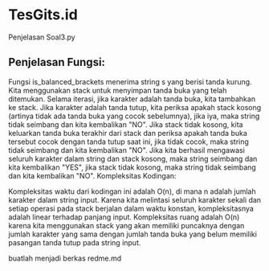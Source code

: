 # TesGits.id
Penjelasan Soal3.py
## Penjelasan Fungsi:

Fungsi is_balanced_brackets menerima string s yang berisi tanda kurung.
Kita menggunakan stack untuk menyimpan tanda buka yang telah ditemukan.
Selama iterasi, jika karakter adalah tanda buka, kita tambahkan ke stack.
Jika karakter adalah tanda tutup, kita periksa apakah stack kosong (artinya tidak ada tanda buka yang cocok sebelumnya), jika iya, maka string tidak seimbang dan kita kembalikan "NO".
Jika stack tidak kosong, kita keluarkan tanda buka terakhir dari stack dan periksa apakah tanda buka tersebut cocok dengan tanda tutup saat ini, jika tidak cocok, maka string tidak seimbang dan kita kembalikan "NO".
Jika kita berhasil mengawasi seluruh karakter dalam string dan stack kosong, maka string seimbang dan kita kembalikan "YES", jika stack tidak kosong, maka string tidak seimbang dan kita kembalikan "NO".
Kompleksitas Kodingan:

Kompleksitas waktu dari kodingan ini adalah O(n), di mana n adalah jumlah karakter dalam string input. Karena kita melintasi seluruh karakter sekali dan setiap operasi pada stack berjalan dalam waktu konstan, kompleksitasnya adalah linear terhadap panjang input.
Kompleksitas ruang adalah O(n) karena kita menggunakan stack yang akan memiliki puncaknya dengan jumlah karakter yang sama dengan jumlah tanda buka yang belum memiliki pasangan tanda tutup pada string input.

buatlah menjadi berkas redme.md
